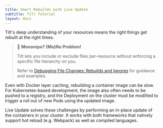 ```yaml
---
title: Smart Rebuilds with Live Update
subtitle: Tilt Tutorial
layout: docs
---
```

Tilt's deep understanding of your resources means the right things get rebuilt at the right times.

> 🧠 **Monorepo? (Mo)No Problem!**
> 
> Tilt lets you include or exclude files per-resource without enforcing a specific file hierarchy on you.
> 
> Refer to [Debugging File Changes: Rebuilds and Ignores][guide-file-changes] for guidance and examples.

Even with Docker layer caching, rebuilding a container image can be slow.
For Kubernetes-based development, the image also often needs to be pushed to a registry, and the Deployment on the cluster must be modified to trigger a roll out of new Pods using the updated image.

Live Update solves these challenges by performing an in-place update of the containers in your cluster.
It works with both frameworks that natively support hot reload (e.g. Webpack) as well as compiled languages.




[guide-file-changes]: /file_changes.html
